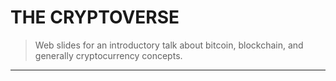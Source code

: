# THE CRYPTOVERSE

> Web slides for an introductory talk about bitcoin, blockchain, and generally cryptocurrency concepts.

---

